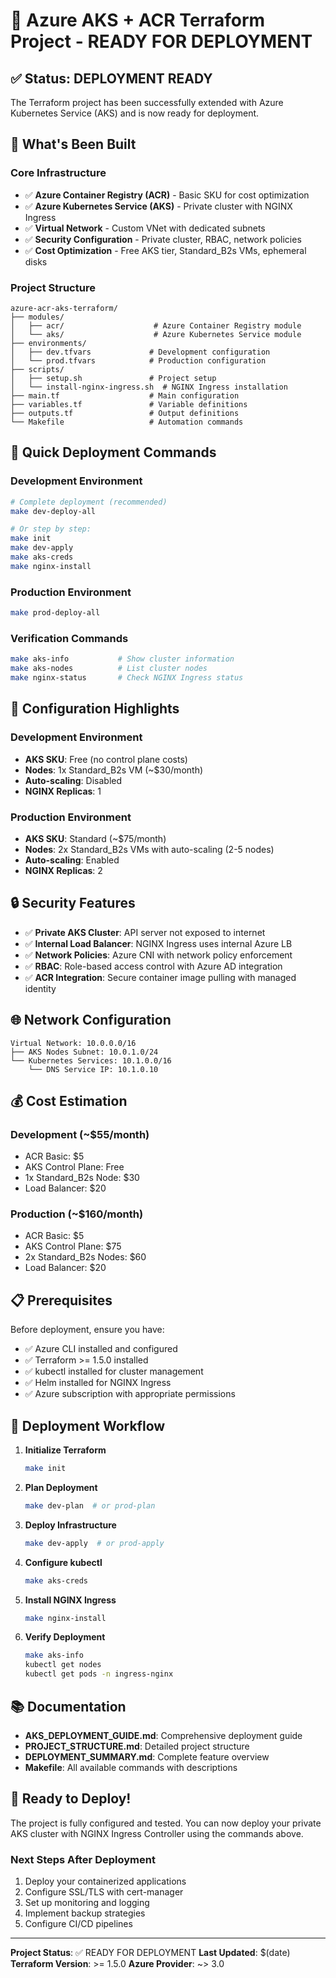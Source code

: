 # 🚀 Azure AKS + ACR Terraform Project - READY FOR DEPLOYMENT

## ✅ Status: DEPLOYMENT READY

The Terraform project has been successfully extended with Azure Kubernetes Service (AKS) and is now ready for deployment.

## 🎯 What's Been Built

### Core Infrastructure
- ✅ **Azure Container Registry (ACR)** - Basic SKU for cost optimization
- ✅ **Azure Kubernetes Service (AKS)** - Private cluster with NGINX Ingress
- ✅ **Virtual Network** - Custom VNet with dedicated subnets
- ✅ **Security Configuration** - Private cluster, RBAC, network policies
- ✅ **Cost Optimization** - Free AKS tier, Standard_B2s VMs, ephemeral disks

### Project Structure
```
azure-acr-aks-terraform/
├── modules/
│   ├── acr/                    # Azure Container Registry module
│   └── aks/                    # Azure Kubernetes Service module
├── environments/
│   ├── dev.tfvars             # Development configuration
│   └── prod.tfvars            # Production configuration
├── scripts/
│   ├── setup.sh               # Project setup
│   └── install-nginx-ingress.sh  # NGINX Ingress installation
├── main.tf                    # Main configuration
├── variables.tf               # Variable definitions
├── outputs.tf                 # Output definitions
└── Makefile                   # Automation commands
```

## 🚀 Quick Deployment Commands

### Development Environment
```bash
# Complete deployment (recommended)
make dev-deploy-all

# Or step by step:
make init
make dev-apply
make aks-creds
make nginx-install
```

### Production Environment
```bash
make prod-deploy-all
```

### Verification Commands
```bash
make aks-info           # Show cluster information
make aks-nodes          # List cluster nodes
make nginx-status       # Check NGINX Ingress status
```

## 🔧 Configuration Highlights

### Development Environment
- **AKS SKU**: Free (no control plane costs)
- **Nodes**: 1x Standard_B2s VM (~$30/month)
- **Auto-scaling**: Disabled
- **NGINX Replicas**: 1

### Production Environment
- **AKS SKU**: Standard (~$75/month)
- **Nodes**: 2x Standard_B2s VMs with auto-scaling (2-5 nodes)
- **Auto-scaling**: Enabled
- **NGINX Replicas**: 2

## 🔒 Security Features

- ✅ **Private AKS Cluster**: API server not exposed to internet
- ✅ **Internal Load Balancer**: NGINX Ingress uses internal Azure LB
- ✅ **Network Policies**: Azure CNI with network policy enforcement
- ✅ **RBAC**: Role-based access control with Azure AD integration
- ✅ **ACR Integration**: Secure container image pulling with managed identity

## 🌐 Network Configuration

```
Virtual Network: 10.0.0.0/16
├── AKS Nodes Subnet: 10.0.1.0/24
└── Kubernetes Services: 10.1.0.0/16
    └── DNS Service IP: 10.1.0.10
```

## 💰 Cost Estimation

### Development (~$55/month)
- ACR Basic: $5
- AKS Control Plane: Free
- 1x Standard_B2s Node: $30
- Load Balancer: $20

### Production (~$160/month)
- ACR Basic: $5
- AKS Control Plane: $75
- 2x Standard_B2s Nodes: $60
- Load Balancer: $20

## 📋 Prerequisites

Before deployment, ensure you have:
- ✅ Azure CLI installed and configured
- ✅ Terraform >= 1.5.0 installed
- ✅ kubectl installed for cluster management
- ✅ Helm installed for NGINX Ingress
- ✅ Azure subscription with appropriate permissions

## 🔄 Deployment Workflow

1. **Initialize Terraform**
   ```bash
   make init
   ```

2. **Plan Deployment**
   ```bash
   make dev-plan  # or prod-plan
   ```

3. **Deploy Infrastructure**
   ```bash
   make dev-apply  # or prod-apply
   ```

4. **Configure kubectl**
   ```bash
   make aks-creds
   ```

5. **Install NGINX Ingress**
   ```bash
   make nginx-install
   ```

6. **Verify Deployment**
   ```bash
   make aks-info
   kubectl get nodes
   kubectl get pods -n ingress-nginx
   ```

## 📚 Documentation

- **AKS_DEPLOYMENT_GUIDE.md**: Comprehensive deployment guide
- **PROJECT_STRUCTURE.md**: Detailed project structure
- **DEPLOYMENT_SUMMARY.md**: Complete feature overview
- **Makefile**: All available commands with descriptions

## 🎉 Ready to Deploy!

The project is fully configured and tested. You can now deploy your private AKS cluster with NGINX Ingress Controller using the commands above.

### Next Steps After Deployment
1. Deploy your containerized applications
2. Configure SSL/TLS with cert-manager
3. Set up monitoring and logging
4. Implement backup strategies
5. Configure CI/CD pipelines

---

**Project Status**: ✅ READY FOR DEPLOYMENT
**Last Updated**: $(date)
**Terraform Version**: >= 1.5.0
**Azure Provider**: ~> 3.0